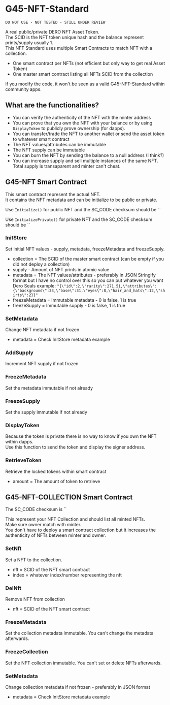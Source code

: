 # G45-NFT-Standard

`DO NOT USE - NOT TESTED - STILL UNDER REVIEW`

A real public/private DERO NFT Asset Token.  
The SCID is the NFT token unique hash and the balance represent prints/supply usually 1.  
This NFT Standard uses multiple Smart Contracts to match NFT with a collection.  

- One smart contract per NFTs (not efficient but only way to get real Asset Token)
- One master smart contract listing all NFTs SCID from the collection

If you modify the code, it won't be seen as a valid G45-NFT-Standard within community apps.  

## What are the functionalities?

- You can verify the authenticity of the NFT with the minter address
- You can prove that you own the NFT with your balance or by using `DisplayToken` to publicly prove ownership (for dapps).
- You can transfer/trade the NFT to another wallet or send the asset token to whatever smart contract
- The NFT values/attributes can be immutable
- The NFT supply can be immutable
- You can burn the NFT by sending the balance to a null address (I think?)
- You can increase supply and sell multiple instances of the same NFT. Total supply is transaparent and minter can't cheat.  

## G45-NFT Smart Contract

This smart contract represent the actual NFT.  
It contains the NFT metadata and can be initialize to be public or private.  

Use `Initialize()` for public NFT and the SC_CODE checksum should be
``

Use `InitializePrivate()` for private NFT and the SC_CODE checksum should be
``

### InitStore

Set initial NFT values - supply, metadata, freezeMetadata and freezeSupply.

- collection = The SCID of the master smart contract (can be empty if you did not deploy a collection)
- supply - Amount of NFT prints in atomic value
- metadata = The NFT values/attributes - preferably in JSON Stringify format but I have no control over this so you can put whatever you want
Dero Seals example: `"{\"id\":2,\"rarity\":271.51,\"attributes\":{\"background\":33,\"base\":31,\"eyes\":8,\"hair_and_hats\":12,\"shirts\":2}}"`
- freezeMetadata = Immutable metadata - 0 is false, 1 is true
- freezeSupply = Immutable supply - 0 is false, 1 is true

### SetMetadata

Change NFT metadata if not frozen

- metadata = Check InitStore metadata example

### AddSupply

Increment NFT supply if not frozen

### FreezeMetadata

Set the metadata immutable if not already

### FreezeSupply

Set the supply immutable if not already

### DisplayToken

Because the token is private there is no way to know if you own the NFT within dapps.  
Use this function to send the token and display the signer address.  

### RetrieveToken

Retrieve the locked tokens within smart contract

- amount = The amount of token to retrieve

## G45-NFT-COLLECTION Smart Contract

The SC_CODE checksum is ``

This represent your NFT Collection and should list all minted NFTs.  
Make sure owner match with minter.  
You don't have to deploy a smart contract collection but it increases the authenticity of NFTs between minter and owner.  

### SetNft

Set a NFT to the collection.

- nft = SCID of the NFT smart contract
- index = whatever index/number representing the nft

### DelNft

Remove NFT from collection

- nft = SCID of the NFT smart contract

### FreezeMetadata

Set the collection metadata immutable. You can't change the metadata afterwards.

### FreezeCollection

Set the NFT collection immutable. You can't set or delete NFTs afterwards.

### SetMetadata

Change collection metadata if not frozen - preferably in JSON format

- metadata = Check InitStore metadata example
